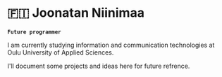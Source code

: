 # :finland: Joonatan Niinimaa

**`Future programmer `**

I am currently studying information and communication technologies at Oulu University of Applied Sciences.

I'll document some projects and ideas here for future refrence.
